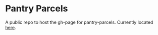 # Pantry Parcels
A public repo to host the gh-page for pantry-parcels. Currently located [here](https://pantry-parcels.reeves-martin.com). 
